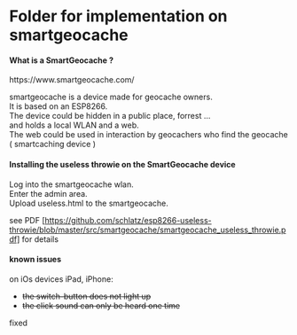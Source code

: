 # Folder for implementation on smartgeocache #
<h4>What is a SmartGeocache ? </h4>
https://www.smartgeocache.com/  

smartgeocache is a device made for geocache owners.   
It is based on an ESP8266.  
The device could be hidden in a public place, forrest ...   
and holds a local WLAN and a web.   
The web could be used in interaction by geocachers who find the geocache ( smartcaching device )

<h4>Installing the useless throwie on the SmartGeocache device</h4>

Log into the smartgeocache wlan.    
Enter the admin area.  
Upload useless.html to the smartgeocache.  

see PDF [https://github.com/schlatz/esp8266-useless-throwie/blob/master/src/smartgeocache/smartgeocache_useless_throwie.pdf] for details

<h4>known issues</h4>
on iOs devices iPad, iPhone:

* ~~the switch-button does not light up~~  
* ~~the click sound can only be heard one time~~  

fixed










